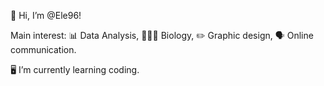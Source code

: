 👋 Hi, I’m @Ele96!

Main interest: 
  📊 Data Analysis, 
  🌱🦊🧬 Biology, 
  ✏️ Graphic design,
  🗣️ Online communication.

🖥️ I’m currently learning coding.

